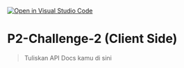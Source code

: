 [![Open in Visual Studio Code](https://classroom.github.com/assets/open-in-vscode-2e0aaae1b6195c2367325f4f02e2d04e9abb55f0b24a779b69b11b9e10269abc.svg)](https://classroom.github.com/online_ide?assignment_repo_id=17207327&assignment_repo_type=AssignmentRepo)
# P2-Challenge-2 (Client Side)

> Tuliskan API Docs kamu di sini
